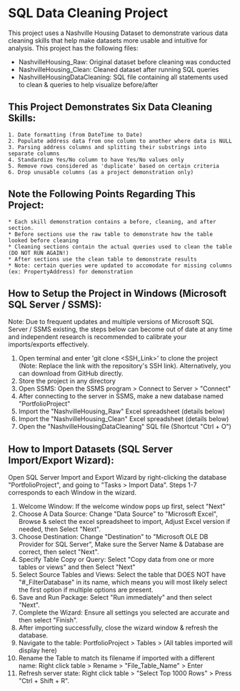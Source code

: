# SQL Data Cleaning Project
This project uses a Nashville Housing Dataset to demonstrate various data cleaning skills that help make datasets more usable and intuitive for analysis. This project has the following files:
  * NashvilleHousing_Raw: Original dataset before cleaning was conducted
  * NashvilleHousing_Clean: Cleaned dataset after running SQL queries
  * NashvilleHousingDataCleaning: SQL file containing all statements used to clean & queries to help visualize before/after

## This Project Demonstrates Six Data Cleaning Skills:
	1. Date formatting (from DateTime to Date)
	2. Populate address data from one column to another where data is NULL
	3. Parsing address columns and splitting their substrings into separate columns
	4. Standardize Yes/No column to have Yes/No values only
	5. Remove rows considered as 'duplicate' based on certain criteria
	6. Drop unusable columns (as a project demonstration only)

## Note the Following Points Regarding This Project:
	* Each skill demonstration contains a before, cleaning, and after section.
	* Before sections use the raw table to demonstrate how the table looked before cleaning
	* Cleaning sections contain the actual queries used to clean the table (DO NOT RUN AGAIN!)
	* After sections use the clean table to demonstrate results
	* Note: certain queries were updated to accomodate for missing columns (ex: PropertyAddress) for demonstration

 ## How to Setup the Project in Windows (Microsoft SQL Server / SSMS):
 Note: Due to frequent updates and multiple versions of Microsoft SQL Server / SSMS existing, the steps below can become out of date at any time and independent research is recommended to calibrate your imports/exports effectively.
   1. Open terminal and enter 'git clone <SSH_Link>' to clone the project (Note: Replace the link with the repository's SSH link). Alternatively, you can download from GitHub directly.
   2. Store the project in any directory
   3. Open SSMS: Open the SSMS program > Connect to Server > "Connect"
   4. After connecting to the server in SSMS, make a new database named "PortfolioProject"
   5. Import the "NashvilleHousing_Raw" Excel spreadsheet (details below)
   6. Import the "NashvilleHousing_Clean" Excel spreadsheet (details below)
   7. Open the "NashvilleHousingDataCleaning" SQL file (Shortcut "Ctrl + O")

## How to Import Datasets (SQL Server Import/Export Wizard):
Open SQL Server Import and Export Wizard by right-clicking the database "PortfolioProject", and going to "Tasks > Import Data". Steps 1-7 corresponds to each Window in the wizard.
  1. Welcome Window: If the welcome window pops up first, select "Next"
  2. Choose A Data Source: Change "Data Source" to "Microsoft Excel", Browse & select the excel spreadsheet to import, Adjust Excel version if needed, then Select "Next".
  3. Choose  Destination: Change "Destination" to "Microsoft OLE DB Provider for SQL Server", Make sure the Server Name & Database are correct, then select "Next".
  4. Specify Table Copy or Query: Select "Copy data from one or more tables or views" and then Select "Next"
  5. Select Source Tables and Views: Select the table that DOES NOT have "#_FilterDatabase" in its name, which means you will most likely select the first option if multiple options are present.
  6. Save and Run Package: Select "Run immediately" and then select "Next".
  7. Complete the Wizard: Ensure all settings you selected are accurate and then select "Finish".
  8. After importing successfully, close the wizard window & refresh the database.
  9. Navigate to the table: PortfolioProject > Tables > (All tables imported will display here)
  10. Rename the Table to match its filename if imported with a different name: Right click table > Rename > "File_Table_Name" > Enter
  11. Refresh server state: Right click table > "Select Top 1000 Rows" > Press "Ctrl + Shift + R".

